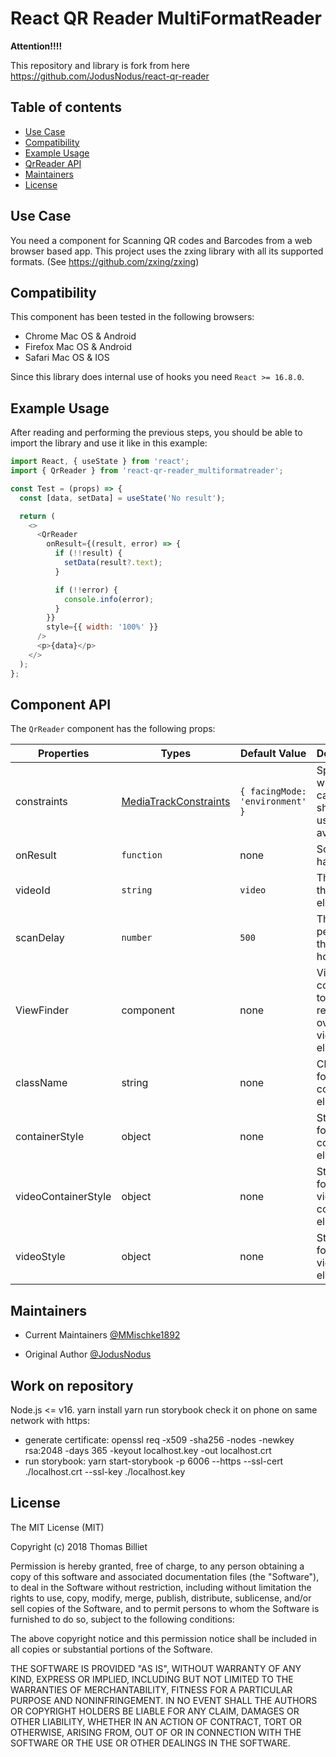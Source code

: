 # React QR Reader MultiFormatReader

**Attention!!!!**

This repository and library is fork from here https://github.com/JodusNodus/react-qr-reader

## Table of contents

- [Use Case](#use-case)
- [Compatibility](#compatibility)
- [Example Usage](#example-usage)
- [QrReader API](#component-api)
- [Maintainers](#maintainers)
- [License](#license)

## Use Case

You need a component for Scanning QR codes and Barcodes from a web browser based app.
This project uses the zxing library with all its supported formats. (See https://github.com/zxing/zxing)

## Compatibility

This component has been tested in the following browsers:

- Chrome Mac OS & Android
- Firefox Mac OS & Android
- Safari Mac OS & IOS

Since this library does internal use of hooks you need `React >= 16.8.0`.

## Example Usage

After reading and performing the previous steps, you should be able to import the library and use it like in this example:

```javascript
import React, { useState } from 'react';
import { QrReader } from 'react-qr-reader_multiformatreader';

const Test = (props) => {
  const [data, setData] = useState('No result');

  return (
    <>
      <QrReader
        onResult={(result, error) => {
          if (!!result) {
            setData(result?.text);
          }

          if (!!error) {
            console.info(error);
          }
        }}
        style={{ width: '100%' }}
      />
      <p>{data}</p>
    </>
  );
};
```

## Component API

The `QrReader` component has the following props:

| Properties          | Types                                                                                           | Default Value                   | Description                                              |
| ------------------- | ----------------------------------------------------------------------------------------------- | ------------------------------- | -------------------------------------------------------- |
| constraints         | [MediaTrackConstraints](https://developer.mozilla.org/en-US/docs/Web/API/MediaTrackConstraints) | `{ facingMode: 'environment' }` | Specify which camera should be used (if available).      |
| onResult            | `function`                                                                                      | none                            | Scan event handler                                       |
| videoId             | `string`                                                                                        | `video`                         | The ID for the video element                             |
| scanDelay           | `number`                                                                                        | `500`                           | The scan period for the QR hook                          |
| ViewFinder          | component                                                                                       | none                            | ViewFinder component to rendering over the video element |
| className           | string                                                                                          | none                            | ClassName for the container element.                     |
| containerStyle      | object                                                                                          | none                            | Style object for the container element.                  |
| videoContainerStyle | object                                                                                          | none                            | Style object for the video container element.            |
| videoStyle          | object                                                                                          | none                            | Style object for the video element.                      |

## Maintainers

- Current Maintainers [@MMischke1892](https://github.com/MMischke1892)

- Original Author [@JodusNodus](https://github.com/JodusNodus)

## Work on repository

Node.js <= v16.
yarn install
yarn run storybook
check it on phone on same network with https:

- generate certificate: openssl req -x509 -sha256 -nodes -newkey rsa:2048 -days 365 -keyout localhost.key -out localhost.crt
- run storybook: yarn start-storybook -p 6006 --https --ssl-cert ./localhost.crt --ssl-key ./localhost.key

## License

The MIT License (MIT)

Copyright (c) 2018 Thomas Billiet

Permission is hereby granted, free of charge, to any person obtaining a copy
of this software and associated documentation files (the "Software"), to deal
in the Software without restriction, including without limitation the rights
to use, copy, modify, merge, publish, distribute, sublicense, and/or sell
copies of the Software, and to permit persons to whom the Software is
furnished to do so, subject to the following conditions:

The above copyright notice and this permission notice shall be included in all
copies or substantial portions of the Software.

THE SOFTWARE IS PROVIDED "AS IS", WITHOUT WARRANTY OF ANY KIND, EXPRESS OR
IMPLIED, INCLUDING BUT NOT LIMITED TO THE WARRANTIES OF MERCHANTABILITY,
FITNESS FOR A PARTICULAR PURPOSE AND NONINFRINGEMENT. IN NO EVENT SHALL THE
AUTHORS OR COPYRIGHT HOLDERS BE LIABLE FOR ANY CLAIM, DAMAGES OR OTHER
LIABILITY, WHETHER IN AN ACTION OF CONTRACT, TORT OR OTHERWISE, ARISING FROM,
OUT OF OR IN CONNECTION WITH THE SOFTWARE OR THE USE OR OTHER DEALINGS IN THE
SOFTWARE.
